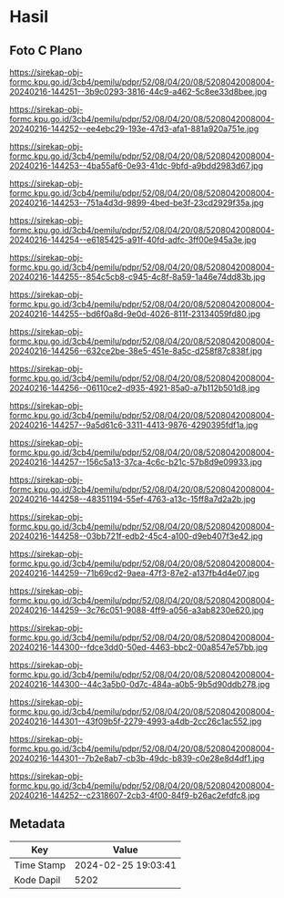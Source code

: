 # Hasil

## Foto C Plano

https://sirekap-obj-formc.kpu.go.id/3cb4/pemilu/pdpr/52/08/04/20/08/5208042008004-20240216-144251--3b9c0293-3816-44c9-a462-5c8ee33d8bee.jpg

https://sirekap-obj-formc.kpu.go.id/3cb4/pemilu/pdpr/52/08/04/20/08/5208042008004-20240216-144252--ee4ebc29-193e-47d3-afa1-881a920a751e.jpg

https://sirekap-obj-formc.kpu.go.id/3cb4/pemilu/pdpr/52/08/04/20/08/5208042008004-20240216-144253--4ba55af6-0e93-41dc-9bfd-a9bdd2983d67.jpg

https://sirekap-obj-formc.kpu.go.id/3cb4/pemilu/pdpr/52/08/04/20/08/5208042008004-20240216-144253--751a4d3d-9899-4bed-be3f-23cd2929f35a.jpg

https://sirekap-obj-formc.kpu.go.id/3cb4/pemilu/pdpr/52/08/04/20/08/5208042008004-20240216-144254--e6185425-a91f-40fd-adfc-3ff00e945a3e.jpg

https://sirekap-obj-formc.kpu.go.id/3cb4/pemilu/pdpr/52/08/04/20/08/5208042008004-20240216-144255--854c5cb8-c945-4c8f-8a59-1a46e74dd83b.jpg

https://sirekap-obj-formc.kpu.go.id/3cb4/pemilu/pdpr/52/08/04/20/08/5208042008004-20240216-144255--bd6f0a8d-9e0d-4026-811f-23134059fd80.jpg

https://sirekap-obj-formc.kpu.go.id/3cb4/pemilu/pdpr/52/08/04/20/08/5208042008004-20240216-144256--632ce2be-38e5-451e-8a5c-d258f87c838f.jpg

https://sirekap-obj-formc.kpu.go.id/3cb4/pemilu/pdpr/52/08/04/20/08/5208042008004-20240216-144256--06110ce2-d935-4921-85a0-a7b112b501d8.jpg

https://sirekap-obj-formc.kpu.go.id/3cb4/pemilu/pdpr/52/08/04/20/08/5208042008004-20240216-144257--9a5d61c6-3311-4413-9876-4290395fdf1a.jpg

https://sirekap-obj-formc.kpu.go.id/3cb4/pemilu/pdpr/52/08/04/20/08/5208042008004-20240216-144257--156c5a13-37ca-4c6c-b21c-57b8d9e09933.jpg

https://sirekap-obj-formc.kpu.go.id/3cb4/pemilu/pdpr/52/08/04/20/08/5208042008004-20240216-144258--48351194-55ef-4763-a13c-15ff8a7d2a2b.jpg

https://sirekap-obj-formc.kpu.go.id/3cb4/pemilu/pdpr/52/08/04/20/08/5208042008004-20240216-144258--03bb721f-edb2-45c4-a100-d9eb407f3e42.jpg

https://sirekap-obj-formc.kpu.go.id/3cb4/pemilu/pdpr/52/08/04/20/08/5208042008004-20240216-144259--71b69cd2-9aea-47f3-87e2-a137fb4d4e07.jpg

https://sirekap-obj-formc.kpu.go.id/3cb4/pemilu/pdpr/52/08/04/20/08/5208042008004-20240216-144259--3c76c051-9088-4ff9-a056-a3ab8230e620.jpg

https://sirekap-obj-formc.kpu.go.id/3cb4/pemilu/pdpr/52/08/04/20/08/5208042008004-20240216-144300--fdce3dd0-50ed-4463-bbc2-00a8547e57bb.jpg

https://sirekap-obj-formc.kpu.go.id/3cb4/pemilu/pdpr/52/08/04/20/08/5208042008004-20240216-144300--44c3a5b0-0d7c-484a-a0b5-9b5d90ddb278.jpg

https://sirekap-obj-formc.kpu.go.id/3cb4/pemilu/pdpr/52/08/04/20/08/5208042008004-20240216-144301--43f09b5f-2279-4993-a4db-2cc26c1ac552.jpg

https://sirekap-obj-formc.kpu.go.id/3cb4/pemilu/pdpr/52/08/04/20/08/5208042008004-20240216-144301--7b2e8ab7-cb3b-49dc-b839-c0e28e8d4df1.jpg

https://sirekap-obj-formc.kpu.go.id/3cb4/pemilu/pdpr/52/08/04/20/08/5208042008004-20240216-144252--c2318607-2cb3-4f00-84f9-b26ac2efdfc8.jpg


## Metadata

| Key        | Value               |
| ---------- | ------------------- |
| Time Stamp | 2024-02-25 19:03:41 |
| Kode Dapil | 5202                |



